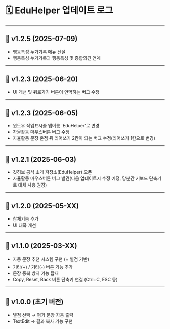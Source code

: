 # 🗓️ EduHelper 업데이트 로그

---

## 📌 v1.2.5 (2025-07-09)
- 행동특성 누가기록 메뉴 신설
- 행동특성 누가기록과 행동특성 및 종합의견 연계
  
---

## 📌 v1.2.3 (2025-06-20)
- UI 개선 및 뒤로가기 버튼이 안먹히는 버그 수정
  
---

## 📌 v1.2.3 (2025-06-05)
- 윈도우 작업표시줄 앱이름 'EduHelper'로 변경
- 자율활동 마우스버튼 버그 수정
- 자율활동 문장 온점 뒤 띄어쓰기 2칸이 되는 버그 수정(띄어쓰기 1칸으로 변경)

---

## 📌 v1.2.1 (2025-06-03)
- 깃허브 공식 소개 저장소(EduHelper) 오픈
- 자율활동 마우스버튼 버그 발견(다음 업데이트시 수정 예정, 당분간 키보드 단축키로 대체 사용 권장)

---

## 📌 v1.2.0 (2025-05-XX)
- 창체기능 추가
- UI 대폭 개선

---

## 📌 v1.1.0 (2025-03-XX)
- 자동 문장 추천 시스템 구현 (⭐ 별점 기반)
- 기타(+) / 기타(-) 버튼 기능 추가
- 문장 중복 방지 기능 탑재
- Copy, Reset, Back 버튼 단축키 연결 (Ctrl+C, ESC 등)

---

## 📌 v1.0.0 (초기 버전)
- 별점 선택 → 평가 문장 자동 출력
- TextEdit → 결과 복사 기능 구현
